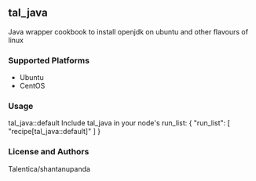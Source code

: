 ## **tal_java**

Java wrapper cookbook to install openjdk on ubuntu and other flavours of linux
### Supported Platforms
- Ubuntu
- CentOS

### Usage
tal_java::default
Include tal_java in your node's run_list:
{
  "run_list": [
    "recipe[tal_java::default]"
  ]
}

### License and Authors
Talentica/shantanupanda
